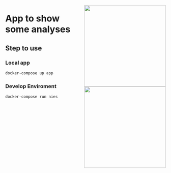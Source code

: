 <a href="https://www.nies.futbol/"><img
src="https://raw.githubusercontent.com/niesfutbol/statified_nies/develop/static/logo_nies.png" align="right" width="256"
/></a>
<a href="hhttps://statifiedfootball.wordpress.com/"><img src="https://raw.githubusercontent.com/niesfutbol/statified_nies/develop/static/logo_statified.png" align="right" width="256" /></a>

# App to show some analyses

## Step to use
### Local app
``` sh
docker-compose up app
```
### Develop Enviroment
``` sh
docker-compose run nies
```